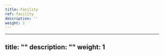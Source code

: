 ```yaml
---
title: Facility
ref: facility
description: ''
weight: 1
---
```

---
title: ""
description: ""
weight: 1
---